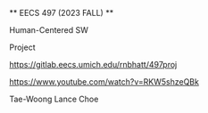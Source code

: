 ** EECS 497 (2023 FALL) **

Human-Centered SW

Project

https://gitlab.eecs.umich.edu/rnbhatt/497proj

https://www.youtube.com/watch?v=RKW5shzeQBk

Tae-Woong Lance Choe
